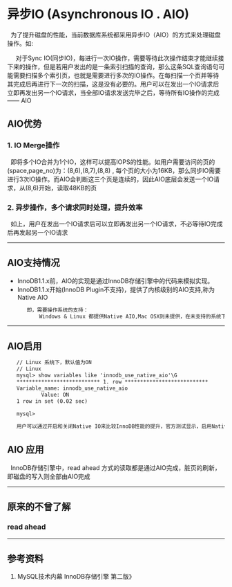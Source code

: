 # 异步IO (Asynchronous IO . AIO)
&nbsp;&nbsp;为了提升磁盘的性能，当前数据库系统都采用异步IO（AIO）的方式来处理磁盘操作。如:

&nbsp;&nbsp;&nbsp;&nbsp; 对于Sync IO(同步IO)，每进行一次IO操作，需要等待此次操作结束才能继续接下来的操作，但是若用户发出的是一条索引扫描的查询，那么这条SQL查询语句可能需要扫描多个索引页，也就是需要进行多次的IO操作。在每扫描一个页并等待其完成后再进行下一次的扫描，这是没有必要的。用户可以在发出一个IO请求后立即再发出另一个IO请求，当全部IO请求发送完毕之后，等待所有IO操作的完成 —— AIO

## AIO优势
### 1. IO Merge操作
&nbsp;&nbsp;即将多个IO合并为1个IO，这样可以提高IOPS的性能。如用户需要访问的页的(space,page_no)为：(8,6),(8,7),(8,8) , 每个页的大小为16KB，那么同步IO需要进行3次IO操作。而AIO会判断这三个页是连续的，因此AIO底层会发送一个IO请求，从(8,6)开始，读取48KB的页

### 2. 异步操作，多个请求同时处理，提升效率
&nbsp;&nbsp;如上，用户在发出一个IO请求后可以立即再发出另一个IO请求，不必等待IO完成后再发起另一个IO请求

---

## AIO支持情况
+ InnoDB1.1.x前，AIO的实现是通过InnoDB存储引擎中的代码来模拟实现。
+ InnoDB1.1.x开始(InnoDB Plugin不支持)，提供了内核级别的AIO支持,称为Native AIO
  ```txt
     即，需要操作系统的支持：
         Windows & Linux 都提供Native AIO,Mac OSX则未提供，在未支持的系统下，只能使用原模拟的方式。
  ```

---

## AIO启用
```txt
   // Linux 系统下，默认值为ON
   // Linux 
   mysql> show variables like 'innodb_use_native_aio'\G
   *************************** 1. row ***************************
   Variable_name: innodb_use_native_aio
           Value: ON
   1 row in set (0.02 sec)
   
   mysql> 

   用户可以通过开启和关闭Native IO来比较InnoDB性能的提升，官方测试显示，启用Native AIO，恢复速度可以提高75%
```

## AIO 应用
&nbsp;&nbsp;InnoDB存储引擎中，read ahead 方式的读取都是通过AIO完成，脏页的刷新，即磁盘的写入则全部由AIO完成

---
## 原来的不曾了解
### read ahead 
---

## 参考资料
1. MySQL技术内幕 InnoDB存储引擎 第二版》